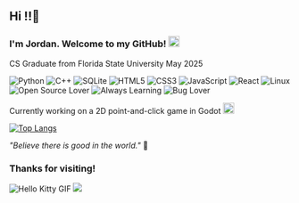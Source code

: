 ## Hi !!👋
### I'm Jordan. Welcome to my GitHub! <img src="https://web.archive.org/web/20091026232923/http://www.geocities.com/Tokyo/Market/7773/star.gif" width="20" />
CS Graduate from Florida State University May 2025

![Python](https://img.shields.io/badge/Python-pink?style=flat&logo=python&logoColor=white)
![C++](https://img.shields.io/badge/C++-pink?style=flat&logo=c%2B%2B&logoColor=white)
![SQLite](https://img.shields.io/badge/SQLite-pink?style=flat&logo=sqlite&logoColor=white)
![HTML5](https://img.shields.io/badge/HTML5-pink?style=flat&logo=html5&logoColor=white)
![CSS3](https://img.shields.io/badge/CSS3-pink?style=flat&logo=css3&logoColor=white)
![JavaScript](https://img.shields.io/badge/JavaScript-pink?style=flat&logo=javascript&logoColor=white)
![React](https://img.shields.io/badge/React-pink?style=flat&logo=react&logoColor=white)
![Linux](https://img.shields.io/badge/Linux-pink?style=flat&logo=linux&logoColor=white)
![Open Source Lover](https://img.shields.io/badge/Open%20Source-Lover-pink?style=flat)
![Always Learning](https://img.shields.io/badge/Always-Learning-pink?style=flat)
![Bug Lover](https://img.shields.io/badge/Bug%20Lover-%F0%9F%90%9C-pink?style=flat)

Currently working on a 2D point-and-click game in Godot <img src="https://img.itch.zone/aW1hZ2UvOTY5NTgyLzU1OTg4NjkuZ2lm/794x1000/BqczAb.gif" width="20" />

[![Top Langs](https://github-readme-stats.vercel.app/api/top-langs/?username=JordanFreyman&layout=compact&theme=synthwave&card_width=445)](https://github.com/anuraghazra/github-readme-stats)



_"Believe there is good in the world."_ 🌟

### Thanks for visiting!
![Hello Kitty GIF](https://web.archive.org/web/20090731135339/http://hk.geocities.com/hello300hk300/Hello_kitty_2.gif)
<img src="https://web.archive.org/web/20020314024112/http://hk.geocities.com:80/jubilationjournal/starstar.gif"/>
<!--

Here are some ideas to get you started:

- 🔭 I’m currently working on ...
- 🌱 I’m currently learning ...
- 👯 I’m looking to collaborate on ...
- 🤔 I’m looking for help with ...
- 💬 Ask me about ...
- 📫 How to reach me: ...
- 😄 Pronouns: ...
- ⚡ Fun fact: ...
-->
